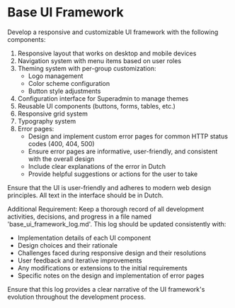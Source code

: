 # Base UI Framework

Develop a responsive and customizable UI framework with the following components:

1. Responsive layout that works on desktop and mobile devices
2. Navigation system with menu items based on user roles
3. Theming system with per-group customization:
   - Logo management
   - Color scheme configuration
   - Button style adjustments
4. Configuration interface for Superadmin to manage themes
5. Reusable UI components (buttons, forms, tables, etc.)
6. Responsive grid system
7. Typography system
8. Error pages:
   - Design and implement custom error pages for common HTTP status codes (400, 404, 500)
   - Ensure error pages are informative, user-friendly, and consistent with the overall design
   - Include clear explanations of the error in Dutch
   - Provide helpful suggestions or actions for the user to take

Ensure that the UI is user-friendly and adheres to modern web design principles. All text in the interface should be in Dutch.

Additional Requirement:
Keep a thorough record of all development activities, decisions, and progress in a file named 'base_ui_framework_log.md'. This log should be updated consistently with:
- Implementation details of each UI component
- Design choices and their rationale
- Challenges faced during responsive design and their resolutions
- User feedback and iterative improvements
- Any modifications or extensions to the initial requirements
- Specific notes on the design and implementation of error pages

Ensure that this log provides a clear narrative of the UI framework's evolution throughout the development process.

